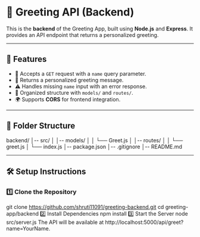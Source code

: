 # 🚀 Greeting API (Backend)

This is the **backend** of the Greeting App, built using **Node.js** and **Express**. It provides an API endpoint that returns a personalized greeting.

---

## 🌟 Features
- 📩 Accepts a `GET` request with a `name` query parameter.
- 📝 Returns a personalized greeting message.
- ⚠️ Handles missing `name` input with an error response.
- 📁 Organized structure with `models/` and `routes/`.
- 🌍 Supports **CORS** for frontend integration.

---

## 📂 Folder Structure
backend/ │-- src/ │ │-- models/ │ │ └── Greet.js │ │-- routes/ │ │ └── greet.js │ └── index.js │-- package.json │-- .gitignore │-- README.md


---

## 🛠️ Setup Instructions

### 1️⃣ Clone the Repository

git clone https://github.com/shruti11091/greeting-backend.git
cd greeting-app/backend
2️⃣ Install Dependencies
npm install
3️⃣ Start the Server
node src/server.js
The API will be available at http://localhost:5000/api/greet?name=YourName.

